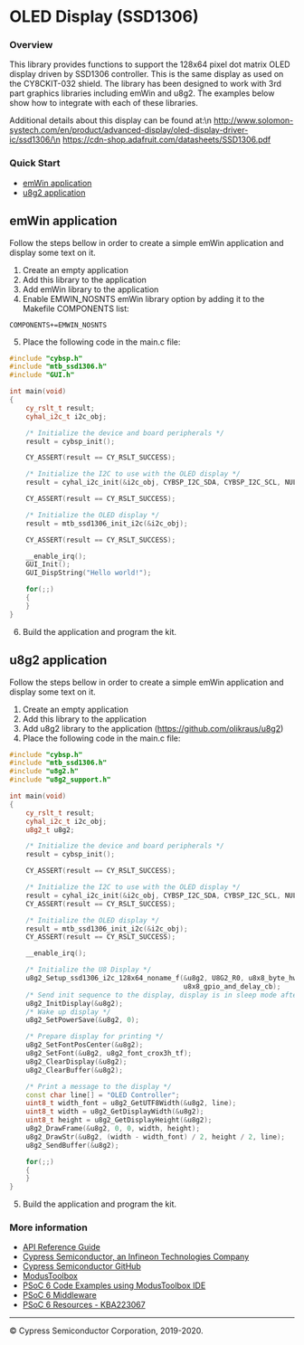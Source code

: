 # OLED Display (SSD1306)

### Overview

This library provides functions to support the 128x64 pixel dot matrix OLED display driven by SSD1306 controller. This is the same display as used on the CY8CKIT-032 shield. The library has been designed to work with 3rd part graphics libraries including emWin and u8g2. The examples below show how to integrate with each of these libraries.

Additional details about this display can be found at:\n
http://www.solomon-systech.com/en/product/advanced-display/oled-display-driver-ic/ssd1306/\n
https://cdn-shop.adafruit.com/datasheets/SSD1306.pdf

### Quick Start

* [emWin application](#emwin-application)
* [u8g2 application](#u8g2-application)

## emWin application

Follow the steps bellow in order to create a simple emWin application and display some text on it.
1. Create an empty application
2. Add this library to the application
3. Add emWin library to the application
4. Enable EMWIN_NOSNTS emWin library option by adding it to the Makefile COMPONENTS list:
```
COMPONENTS+=EMWIN_NOSNTS
```
5. Place the following code in the main.c file:
```cpp
#include "cybsp.h"
#include "mtb_ssd1306.h"
#include "GUI.h"

int main(void)
{
    cy_rslt_t result;
    cyhal_i2c_t i2c_obj;

    /* Initialize the device and board peripherals */
    result = cybsp_init();

    CY_ASSERT(result == CY_RSLT_SUCCESS);

    /* Initialize the I2C to use with the OLED display */
    result = cyhal_i2c_init(&i2c_obj, CYBSP_I2C_SDA, CYBSP_I2C_SCL, NULL);

    CY_ASSERT(result == CY_RSLT_SUCCESS);

    /* Initialize the OLED display */
    result = mtb_ssd1306_init_i2c(&i2c_obj);

    CY_ASSERT(result == CY_RSLT_SUCCESS);

    __enable_irq();
    GUI_Init();
    GUI_DispString("Hello world!");

    for(;;)
    {
    }
}
```
6. Build the application and program the kit.

## u8g2 application

Follow the steps bellow in order to create a simple emWin application and display some text on it.
1. Create an empty application
2. Add this library to the application
3. Add u8g2 library to the application (https://github.com/olikraus/u8g2)
4. Place the following code in the main.c file:
```cpp
#include "cybsp.h"
#include "mtb_ssd1306.h"
#include "u8g2.h"
#include "u8g2_support.h"

int main(void)
{
    cy_rslt_t result;
    cyhal_i2c_t i2c_obj;
    u8g2_t u8g2;

    /* Initialize the device and board peripherals */
    result = cybsp_init();

    CY_ASSERT(result == CY_RSLT_SUCCESS);

    /* Initialize the I2C to use with the OLED display */
    result = cyhal_i2c_init(&i2c_obj, CYBSP_I2C_SDA, CYBSP_I2C_SCL, NULL);
    CY_ASSERT(result == CY_RSLT_SUCCESS);

    /* Initialize the OLED display */
    result = mtb_ssd1306_init_i2c(&i2c_obj);
    CY_ASSERT(result == CY_RSLT_SUCCESS);

    __enable_irq();

    /* Initialize the U8 Display */
    u8g2_Setup_ssd1306_i2c_128x64_noname_f(&u8g2, U8G2_R0, u8x8_byte_hw_i2c,
                                           u8x8_gpio_and_delay_cb);
    /* Send init sequence to the display, display is in sleep mode after this */
    u8g2_InitDisplay(&u8g2);
    /* Wake up display */
    u8g2_SetPowerSave(&u8g2, 0);

    /* Prepare display for printing */
    u8g2_SetFontPosCenter(&u8g2);
    u8g2_SetFont(&u8g2, u8g2_font_crox3h_tf);
    u8g2_ClearDisplay(&u8g2);
    u8g2_ClearBuffer(&u8g2);

    /* Print a message to the display */
    const char line[] = "OLED Controller";
    uint8_t width_font = u8g2_GetUTF8Width(&u8g2, line);
    uint8_t width = u8g2_GetDisplayWidth(&u8g2);
    uint8_t height = u8g2_GetDisplayHeight(&u8g2);
    u8g2_DrawFrame(&u8g2, 0, 0, width, height);
    u8g2_DrawStr(&u8g2, (width - width_font) / 2, height / 2, line);
    u8g2_SendBuffer(&u8g2);

    for(;;)
    {
    }
}
```
5. Build the application and program the kit.

### More information

* [API Reference Guide](https://cypresssemiconductorco.github.io/display-oled-ssd1306/html/index.html)
* [Cypress Semiconductor, an Infineon Technologies Company](http://www.cypress.com)
* [Cypress Semiconductor GitHub](https://github.com/cypresssemiconductorco)
* [ModusToolbox](https://www.cypress.com/products/modustoolbox-software-environment)
* [PSoC 6 Code Examples using ModusToolbox IDE](https://github.com/cypresssemiconductorco/Code-Examples-for-ModusToolbox-Software)
* [PSoC 6 Middleware](https://github.com/cypresssemiconductorco/psoc6-middleware)
* [PSoC 6 Resources - KBA223067](https://community.cypress.com/docs/DOC-14644)

---
© Cypress Semiconductor Corporation, 2019-2020.
